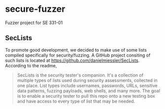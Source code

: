 # secure-fuzzer
Fuzzer project for SE 331-01

## SecLists
To promote good development, we decided to make use of some lists compiled specifically for security/fuzzing. A GitHub project consiting of such lists is located at https://github.com/danielmiessler/SecLists. According to the readme,
>SecLists is the security tester's companion. It's a collection of multiple types of lists used during security assessments, collected in one place. List types include usernames, passwords, URLs, sensitive data patterns, fuzzing payloads, web shells, and many more. The goal is to enable a security tester to pull this repo onto a new testing box and have access to every type of list that may be needed.
